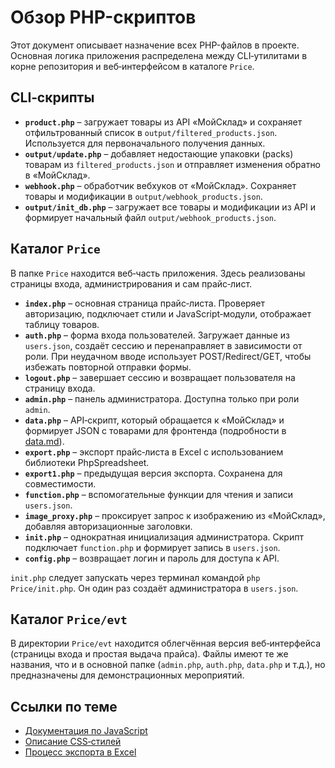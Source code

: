 # Обзор PHP-скриптов

Этот документ описывает назначение всех PHP-файлов в проекте. Основная логика приложения распределена между CLI‑утилитами в корне репозитория и веб‑интерфейсом в каталоге `Price`.

## CLI‑скрипты

- **`product.php`** – загружает товары из API «МойСклад» и сохраняет отфильтрованный список в `output/filtered_products.json`. Используется для первоначального получения данных.
- **`output/update.php`** – добавляет недостающие упаковки (packs) товарам из `filtered_products.json` и отправляет изменения обратно в «МойСклад».
- **`webhook.php`** – обработчик вебхуков от «МойСклад». Сохраняет товары и модификации в `output/webhook_products.json`.
- **`output/init_db.php`** – загружает все товары и модификации из API и формирует начальный файл `output/webhook_products.json`.

## Каталог `Price`

В папке `Price` находится веб‑часть приложения. Здесь реализованы страницы входа, администрирования и сам прайс‑лист.

- **`index.php`** – основная страница прайс‑листа. Проверяет авторизацию, подключает стили и JavaScript‑модули, отображает таблицу товаров.
- **`auth.php`** – форма входа пользователей. Загружает данные из `users.json`, создаёт сессию и перенаправляет в зависимости от роли. При неудачном вводе использует POST/Redirect/GET, чтобы избежать повторной отправки формы.
- **`logout.php`** – завершает сессию и возвращает пользователя на страницу входа.
- **`admin.php`** – панель администратора. Доступна только при роли `admin`.
- **`data.php`** – API‑скрипт, который обращается к «МойСклад» и формирует JSON с товарами для фронтенда (подробности в [data.md](data.md)).
- **`export.php`** – экспорт прайс‑листа в Excel с использованием библиотеки PhpSpreadsheet.
- **`export1.php`** – предыдущая версия экспорта. Сохранена для совместимости.
- **`function.php`** – вспомогательные функции для чтения и записи `users.json`.
- **`image_proxy.php`** – проксирует запрос к изображению из «МойСклад», добавляя авторизационные заголовки.
- **`init.php`** – однократная инициализация администратора. Скрипт подключает `function.php` и формирует запись в `users.json`.
- **`config.php`** – возвращает логин и пароль для доступа к API.

`init.php` следует запускать через терминал командой `php Price/init.php`. Он один раз создаёт администратора в `users.json`.

## Каталог `Price/evt`

В директории `Price/evt` находится облегчённая версия веб‑интерфейса (страницы входа и простая выдача прайса). Файлы имеют те же названия, что и в основной папке (`admin.php`, `auth.php`, `data.php` и т.д.), но предназначены для демонстрационных мероприятий.

## Ссылки по теме

- [Документация по JavaScript](../js_index.md)
- [Описание CSS‑стилей](../css_index.md)
- [Процесс экспорта в Excel](../export_excel.md)

